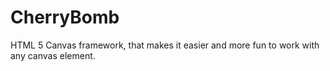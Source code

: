 # CherryBomb
HTML 5 Canvas framework, that makes it easier and more fun to work with any canvas element.

